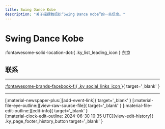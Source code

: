 ```yaml
---
title: Swing Dance Kobe
description: "关于摇摆舞组织“Swing Dance Kobe”的一些信息。"
---
```


# Swing Dance Kobe

:fontawesome-solid-location-dot:{ .ky_list_leading_icon } 东京  


## 联系


---

 [:fontawesome-brands-facebook-f:{ .ky_social_links_icon }](https://www.facebook.com/groups/SwingDanceKobe){ target='_blank' }

---

<div class="ky_page_footer" markdown>
<div class="ky_page_footer_trailing" markdown="span">
[:material-newspaper-plus:][add-event-link]{ target='_blank' }
[:material-file-eye-outline:][view-raw-source-file]{ target='_blank' }
[:material-file-edit-outline:][edit-info]{ target='_blank' }
</div>
<div class="ky_page_footer_leading" markdown="span">
[:material-clock-edit-outline: 2024-06-30 10:35 UTC][view-edit-history]{ .ky_page_footer_history_button target='_blank' }
</div>
</div>

[add-event-link]: https://github.com/swingdance/events/issues/new?assignees=&labels=add+event&projects=&template=02-add_entity.yml&title=%5Bjp%5D%20%3CName%3E&region=jp&province=Tokyo&city=Tokyo&org_id=swing-dance-kobe "添加活动"
[view-raw-source-file]: https://github.com/swingdance/orgs/blob/main/jp/swing-dance-kobe.json "查看原始源文件"
[edit-info]: https://github.com/swingdance/orgs/issues/new?assignees=&labels=update+org&projects=&template=03-update_entity.yml&title=%5Bjp%5D%20Swing%20Dance%20Kobe&region=jp&id=swing-dance-kobe&name=Swing%20Dance%20Kobe "编辑信息"

[view-edit-history]: https://github.com/swingdance/orgs/commits/main/jp/swing-dance-kobe.json "查看编辑历史"
